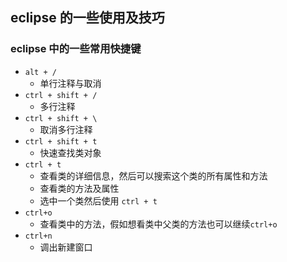 ## eclipse 的一些使用及技巧

### eclipse 中的一些常用快捷键
- `alt + /`
	- 单行注释与取消
- `ctrl + shift + /`
	- 多行注释
- `ctrl + shift + \`
	- 取消多行注释
- `ctrl + shift + t`
	- 快速查找类对象
- `ctrl + t `
	- 查看类的详细信息，然后可以搜索这个类的所有属性和方法
	- 查看类的方法及属性
	- 选中一个类然后使用 `ctrl + t `
- `ctrl+o`
	- 查看类中的方法，假如想看类中父类的方法也可以继续`ctrl+o`
- `ctrl+n`
	- 调出新建窗口
	









